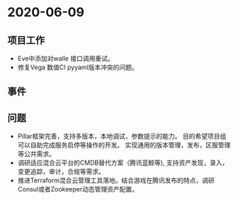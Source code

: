# 2020-06-09

## 项目工作

* Eve中添加对walle 接口调用重试。
* 修复Vega 数值CI pyyaml版本冲突的问题。

## 事件

## 问题

* Pillar框架完善，支持多版本，本地调试，参数提示的能力。 目的希望项目组可以自助完成服务启停等操作的开发。 实现通用的版本管理，发布，区服管理等公共需求。
* 调研适应混合云平台的CMDB替代方案（腾讯蓝鲸等), 支持资产发现，录入，变更追踪，审计，合规等需求。
* 推进Terraform混合云管理工具落地。结合游戏在腾讯发布的特点，调研Consul或者Zookeeper动态管理资产配置。